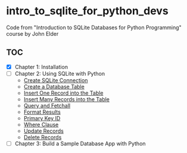 # intro_to_sqlite_for_python_devs

Code from "Introduction to SQLite Databases for Python Programming" course by John Elder

## TOC

- [x] Chapter 1: Installation
- [ ] Chapter 2: Using SQLite with Python
    - [Create SQLite Connection](src/chapter2/create_sqlite_connection.py)
    - [Create a Database Table](src/chapter2/create_db_table.py)
    - [Insert One Record into the Table](src/chapter2/insert_one_record_into_table.py)
    - [Insert Many Records into the Table](src/chapter2/insert_many_records_into_table.py)
    - [Query and Fetchall](src/chapter2/query_and_fetchall.py)
    - [Format Results](src/chapter2/format_results.py)
    - [Primary Key ID](src/chapter2/primary_key_id.py)
    - [Where Clause](src/chapter2/where_clause.py)
    - [Update Records](src/chapter2/update_records.py)
    - [Delete Records](src/chapter2/delete_records.py)
- [ ] Chapter 3: Build a Sample Database App with Python
